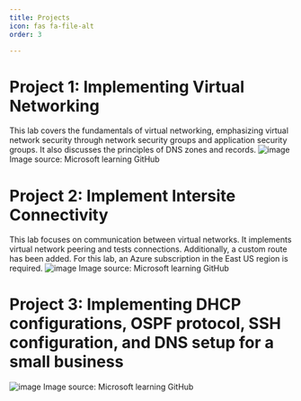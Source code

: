 ```yaml
---
title: Projects
icon: fas fa-file-alt
order: 3

--- 
```


# Project 1: Implementing Virtual Networking

This lab covers the fundamentals of virtual networking, emphasizing virtual network security through network security groups and application security groups. It also discusses the principles of DNS zones and records.
![image](https://github.com/user-attachments/assets/ae930cc8-3696-4836-8835-7bf6cd32f053)
Image source: Microsoft learning GitHub



# Project 2: Implement Intersite Connectivity

This lab focuses on communication between virtual networks. It implements virtual network peering and tests connections. Additionally, a custom route has been added. For this lab, an Azure subscription in the East US region is required.
![image](https://github.com/user-attachments/assets/c6a6d7bf-84c5-4ad4-9b07-6f428e432d9b)
Image source: Microsoft learning GitHub


# Project 3: Implementing DHCP configurations, OSPF protocol, SSH configuration, and DNS setup for a small business
![image](https://github.com/user-attachments/assets/b1ea1da0-8caa-4554-8be5-2609c75c7a89)
Image source: Microsoft learning GitHub





